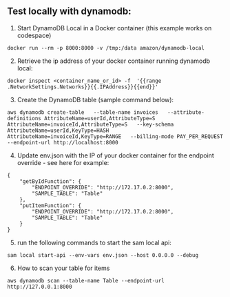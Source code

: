 ## Test locally with dynamodb:

1. Start DynamoDB Local in a Docker container (this example works on codespace)

```
docker run --rm -p 8000:8000 -v /tmp:/data amazon/dynamodb-local
```

2. Retrieve the ip address of your docker container running dynamodb local:

```
docker inspect <container_name_or_id> -f  '{{range .NetworkSettings.Networks}}{{.IPAddress}}{{end}}'
```

3. Create the DynamoDB table (sample command below):

```
aws dynamodb create-table   --table-name invoices   --attribute-definitions AttributeName=userId,AttributeType=S AttributeName=invoiceId,AttributeType=S   --key-schema AttributeName=userId,KeyType=HASH AttributeName=invoiceId,KeyType=RANGE   --billing-mode PAY_PER_REQUEST   --endpoint-url http://localhost:8000
```

4. Update env.json with the IP of your docker container for the endpoint override - see here for example:

```
{
    "getByIdFunction": {
        "ENDPOINT_OVERRIDE": "http://172.17.0.2:8000",
        "SAMPLE_TABLE": "Table"
    },
    "putItemFunction": {
        "ENDPOINT_OVERRIDE": "http://172.17.0.2:8000",
        "SAMPLE_TABLE": "Table"
    }
}
```

5. run the following commands to start the sam local api:

```
sam local start-api --env-vars env.json --host 0.0.0.0 --debug
```

6. How to scan your table for items

```
aws dynamodb scan --table-name Table --endpoint-url http://127.0.0.1:8000
```
